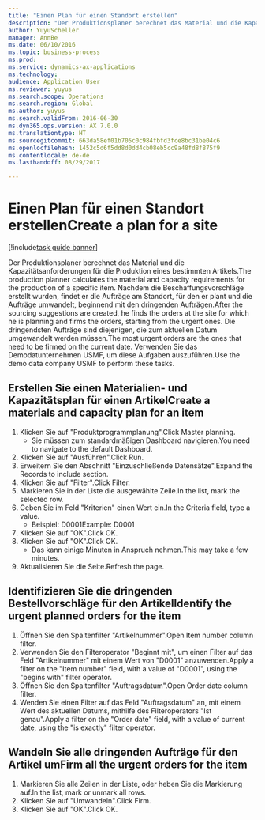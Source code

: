 ```yaml
--- 
title: "Einen Plan für einen Standort erstellen"
description: "Der Produktionsplaner berechnet das Material und die Kapazitätsanforderungen für die Produktion eines bestimmten Artikels."
author: YuyuScheller
manager: AnnBe
ms.date: 06/10/2016
ms.topic: business-process
ms.prod: 
ms.service: dynamics-ax-applications
ms.technology: 
audience: Application User
ms.reviewer: yuyus
ms.search.scope: Operations
ms.search.region: Global
ms.author: yuyus
ms.search.validFrom: 2016-06-30
ms.dyn365.ops.version: AX 7.0.0
ms.translationtype: HT
ms.sourcegitcommit: 663da58ef01b705c0c984fbfd3fce8bc31be04c6
ms.openlocfilehash: 1452c5d6f5dd8d0dd4cb08eb5cc9a48fd8f875f9
ms.contentlocale: de-de
ms.lasthandoff: 08/29/2017

---
```

# <a name="create-a-plan-for-a-site"></a><span data-ttu-id="3173f-103">Einen Plan für einen Standort erstellen</span><span class="sxs-lookup"><span data-stu-id="3173f-103">Create a plan for a site</span></span>

[!include[task guide banner](../../includes/task-guide-banner.md)]

<span data-ttu-id="3173f-104">Der Produktionsplaner berechnet das Material und die Kapazitätsanforderungen für die Produktion eines bestimmten Artikels.</span><span class="sxs-lookup"><span data-stu-id="3173f-104">The production planner calculates the material and capacity requirements for the production of a specific item.</span></span> <span data-ttu-id="3173f-105">Nachdem die Beschaffungsvorschläge erstellt wurden, findet er die Aufträge am Standort, für den er plant und die Aufträge umwandelt, beginnend mit den dringenden Aufträgen.</span><span class="sxs-lookup"><span data-stu-id="3173f-105">After the sourcing suggestions are created, he finds the orders at the site for which he is planning and firms the orders, starting from the urgent ones.</span></span> <span data-ttu-id="3173f-106">Die dringendsten Aufträge sind diejenigen, die zum aktuellen Datum umgewandelt werden müssen.</span><span class="sxs-lookup"><span data-stu-id="3173f-106">The most urgent orders are the ones that need to be firmed on the current date.</span></span> <span data-ttu-id="3173f-107">Verwenden Sie das Demodatunternehmen USMF, um diese Aufgaben auszuführen.</span><span class="sxs-lookup"><span data-stu-id="3173f-107">Use the demo data company USMF to perform these tasks.</span></span>


## <a name="create-a-materials-and-capacity-plan-for-an-item"></a><span data-ttu-id="3173f-108">Erstellen Sie einen Materialien- und Kapazitätsplan für einen Artikel</span><span class="sxs-lookup"><span data-stu-id="3173f-108">Create a materials and capacity plan for an item</span></span>
1. <span data-ttu-id="3173f-109">Klicken Sie auf "Produktprogrammplanung".</span><span class="sxs-lookup"><span data-stu-id="3173f-109">Click Master planning.</span></span>
    * <span data-ttu-id="3173f-110">Sie müssen zum standardmäßigen Dashboard navigieren.</span><span class="sxs-lookup"><span data-stu-id="3173f-110">You need to navigate to the default Dashboard.</span></span>  
2. <span data-ttu-id="3173f-111">Klicken Sie auf "Ausführen".</span><span class="sxs-lookup"><span data-stu-id="3173f-111">Click Run.</span></span>
3. <span data-ttu-id="3173f-112">Erweitern Sie den Abschnitt "Einzuschließende Datensätze".</span><span class="sxs-lookup"><span data-stu-id="3173f-112">Expand the Records to include section.</span></span>
4. <span data-ttu-id="3173f-113">Klicken Sie auf "Filter".</span><span class="sxs-lookup"><span data-stu-id="3173f-113">Click Filter.</span></span>
5. <span data-ttu-id="3173f-114">Markieren Sie in der Liste die ausgewählte Zeile.</span><span class="sxs-lookup"><span data-stu-id="3173f-114">In the list, mark the selected row.</span></span>
6. <span data-ttu-id="3173f-115">Geben Sie im Feld "Kriterien" einen Wert ein.</span><span class="sxs-lookup"><span data-stu-id="3173f-115">In the Criteria field, type a value.</span></span>
    * <span data-ttu-id="3173f-116">Beispiel: D0001</span><span class="sxs-lookup"><span data-stu-id="3173f-116">Example: D0001</span></span>  
7. <span data-ttu-id="3173f-117">Klicken Sie auf "OK".</span><span class="sxs-lookup"><span data-stu-id="3173f-117">Click OK.</span></span>
8. <span data-ttu-id="3173f-118">Klicken Sie auf "OK".</span><span class="sxs-lookup"><span data-stu-id="3173f-118">Click OK.</span></span>
    * <span data-ttu-id="3173f-119">Das kann einige Minuten in Anspruch nehmen.</span><span class="sxs-lookup"><span data-stu-id="3173f-119">This may take a few minutes.</span></span>  
9. <span data-ttu-id="3173f-120">Aktualisieren Sie die Seite.</span><span class="sxs-lookup"><span data-stu-id="3173f-120">Refresh the page.</span></span>

## <a name="identify-the-urgent-planned-orders-for-the-item"></a><span data-ttu-id="3173f-121">Identifizieren Sie die dringenden Bestellvorschläge für den Artikel</span><span class="sxs-lookup"><span data-stu-id="3173f-121">Identify the urgent planned orders for the item</span></span>
1. <span data-ttu-id="3173f-122">Öffnen Sie den Spaltenfilter "Artikelnummer".</span><span class="sxs-lookup"><span data-stu-id="3173f-122">Open Item number column filter.</span></span>
2. <span data-ttu-id="3173f-123">Verwenden Sie den Filteroperator "Beginnt mit", um einen Filter auf das Feld "Artikelnummer" mit einem Wert von "D0001" anzuwenden.</span><span class="sxs-lookup"><span data-stu-id="3173f-123">Apply a filter on the "Item number" field, with a value of "D0001", using the "begins with" filter operator.</span></span>
3. <span data-ttu-id="3173f-124">Öffnen Sie den Spaltenfilter "Auftragsdatum".</span><span class="sxs-lookup"><span data-stu-id="3173f-124">Open Order date column filter.</span></span>
4. <span data-ttu-id="3173f-125">Wenden Sie einen Filter auf das Feld "Auftragsdatum" an, mit einem Wert des aktuellen Datums, mithilfe des Filteroperators "Ist genau".</span><span class="sxs-lookup"><span data-stu-id="3173f-125">Apply a filter on the "Order date" field, with a value of current date, using the "is exactly" filter operator.</span></span>

## <a name="firm-all-the-urgent-orders-for-the-item"></a><span data-ttu-id="3173f-126">Wandeln Sie alle dringenden Aufträge für den Artikel um</span><span class="sxs-lookup"><span data-stu-id="3173f-126">Firm all the urgent orders for the item</span></span>
1. <span data-ttu-id="3173f-127">Markieren Sie alle Zeilen in der Liste, oder heben Sie die Markierung auf.</span><span class="sxs-lookup"><span data-stu-id="3173f-127">In the list, mark or unmark all rows.</span></span>
2. <span data-ttu-id="3173f-128">Klicken Sie auf "Umwandeln".</span><span class="sxs-lookup"><span data-stu-id="3173f-128">Click Firm.</span></span>
3. <span data-ttu-id="3173f-129">Klicken Sie auf "OK".</span><span class="sxs-lookup"><span data-stu-id="3173f-129">Click OK.</span></span>


